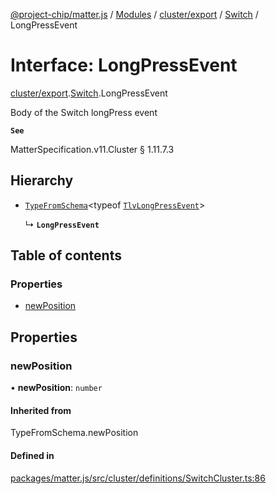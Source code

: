 [@project-chip/matter.js](../README.md) / [Modules](../modules.md) / [cluster/export](../modules/cluster_export.md) / [Switch](../modules/cluster_export.Switch.md) / LongPressEvent

# Interface: LongPressEvent

[cluster/export](../modules/cluster_export.md).[Switch](../modules/cluster_export.Switch.md).LongPressEvent

Body of the Switch longPress event

**`See`**

MatterSpecification.v11.Cluster § 1.11.7.3

## Hierarchy

- [`TypeFromSchema`](../modules/tlv_export.md#typefromschema)\<typeof [`TlvLongPressEvent`](../modules/cluster_export.Switch.md#tlvlongpressevent)\>

  ↳ **`LongPressEvent`**

## Table of contents

### Properties

- [newPosition](cluster_export.Switch.LongPressEvent.md#newposition)

## Properties

### newPosition

• **newPosition**: `number`

#### Inherited from

TypeFromSchema.newPosition

#### Defined in

[packages/matter.js/src/cluster/definitions/SwitchCluster.ts:86](https://github.com/project-chip/matter.js/blob/558e12c94a201592c28c7bc0743705360b3e5ca6/packages/matter.js/src/cluster/definitions/SwitchCluster.ts#L86)
